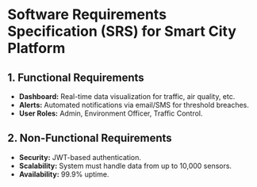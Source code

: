 # Software Requirements Specification (SRS) for Smart City Platform

## 1. Functional Requirements
- **Dashboard:** Real-time data visualization for traffic, air quality, etc.
- **Alerts:** Automated notifications via email/SMS for threshold breaches.
- **User Roles:** Admin, Environment Officer, Traffic Control.

## 2. Non-Functional Requirements
- **Security:** JWT-based authentication.
- **Scalability:** System must handle data from up to 10,000 sensors.
- **Availability:** 99.9% uptime.